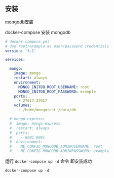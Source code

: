 ## 安装

[mongodb安装]( https://docs.mongodb.com/manual/installation/  )

docker-compose 安装 mongodb

```yaml
# docker-compose.yml
# Use root/example as user/password credentials
version: '3.1'

services:

  mongo:
    image: mongo
    restart: always
    environment:
      MONGO_INITDB_ROOT_USERNAME: root
      MONGO_INITDB_ROOT_PASSWORD: example
    ports:
      - 27017:27017
    volumes:
      - /home/mongotest:/data/db

  # mongo-express:
  #  image: mongo-express
  #  restart: always
  #  ports:
  #    - 8081:8081
  #  environment:
  #    ME_CONFIG_MONGODB_ADMINUSERNAME: root
  #    ME_CONFIG_MONGODB_ADMINPASSWORD: example
```

运行 `docker-compose up -d` 命令 即安装成功

```she
docker-compose up -d
```

